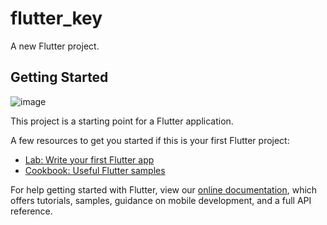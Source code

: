 # flutter_key

A new Flutter project.

## Getting Started
![image](https://github.com/pheromone/Flutter_learn_demo/blob/master/%E5%85%B6%E4%BB%96/key/key.jpg) <br/>



This project is a starting point for a Flutter application.

A few resources to get you started if this is your first Flutter project:

- [Lab: Write your first Flutter app](https://flutter.dev/docs/get-started/codelab)
- [Cookbook: Useful Flutter samples](https://flutter.dev/docs/cookbook)

For help getting started with Flutter, view our
[online documentation](https://flutter.dev/docs), which offers tutorials,
samples, guidance on mobile development, and a full API reference.
